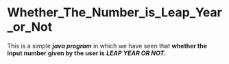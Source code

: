 # Whether_The_Number_is_Leap_Year_or_Not
This is a simple ***java program*** in which we have seen that **whether the input number given by the user is** ***LEAP YEAR OR NOT.***
